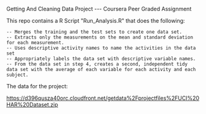 Getting And Cleaning Data Project --- Coursera Peer Graded Assignment

This repo contains a R Script "Run_Analysis.R" that does the following:

    -- Merges the training and the test sets to create one data set.
    -- Extracts only the measurements on the mean and standard deviation for each measurement.
    -- Uses descriptive activity names to name the activities in the data set
    -- Appropriately labels the data set with descriptive variable names.
    -- From the data set in step 4, creates a second, independent tidy data set with the average of each variable for each activity and each subject.

The data for the project:

https://d396qusza40orc.cloudfront.net/getdata%2Fprojectfiles%2FUCI%20HAR%20Dataset.zip 
